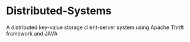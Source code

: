 # Distributed-Systems
A distributed key-value storage client-server system using Apache Thrift framework and JAVA
